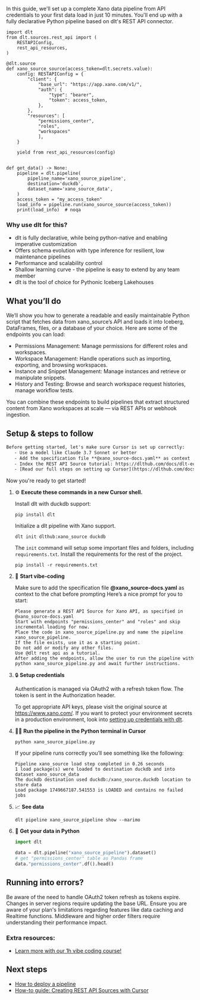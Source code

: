 In this guide, we'll set up a complete Xano data pipeline from API credentials to your first data load in just 10 minutes. You'll end up with a fully declarative Python pipeline based on dlt's REST API connector.

```python-outcome
import dlt
from dlt.sources.rest_api import (
    RESTAPIConfig,
    rest_api_resources,
)

@dlt.source
def xano_source_source(access_token=dlt.secrets.value):
    config: RESTAPIConfig = {
        "client": {
            "base_url": "https://app.xano.com/v1/",
            "auth": {
                "type": "bearer",
                "token": access_token,
            },
        },
        "resources": [
            "permissions_center",
            "roles",
            "workspaces"
            ],
    }

    yield from rest_api_resources(config)


def get_data() -> None:
    pipeline = dlt.pipeline(
        pipeline_name='xano_source_pipeline',
        destination='duckdb',
        dataset_name='xano_source_data', 
    )
    access_token = "my_access_token"
    load_info = pipeline.run(xano_source_source(access_token))
    print(load_info)  # noqa
```

### Why use dlt for this?

- dlt is fully declarative, while being python-native and enabling imperative customization
- Offers schema evolution with type inference for resilient, low maintenance pipelines
- Performance and scalability control
- Shallow learning curve - the pipeline is easy to extend by any team member
- dlt is the tool of choice for Pythonic Iceberg Lakehouses

## What you’ll do

We’ll show you how to generate a readable and easily maintainable Python script that fetches data from xano_source’s API and loads it into Iceberg, DataFrames, files, or a database of your choice. Here are some of the endpoints you can load:

- Permissions Management: Manage permissions for different roles and workspaces.
- Workspace Management: Handle operations such as importing, exporting, and browsing workspaces.
- Instance and Snippet Management: Manage instances and retrieve or manipulate snippets.
- History and Testing: Browse and search workspace request histories, manage workflow tests.

You can combine these endpoints to build pipelines that extract structured content from Xano workspaces at scale — via REST APIs or webhook ingestion.

## Setup & steps to follow

```default
Before getting started, let's make sure Cursor is set up correctly:
   - Use a model like Claude 3.7 Sonnet or better
   - Add the specification file **@xano_source-docs.yaml** as context
   - Index the REST API Source tutorial: https://dlthub.com/docs/dlt-ecosystem/verified-sources/rest_api/ and add it to context as **@dlt rest api**
   - [Read our full steps on setting up Cursor](https://dlthub.com/docs/dlt-ecosystem/llm-tooling/cursor-restapi#23-configuring-cursor-with-documentation)
```

Now you're ready to get started! 

1. ⚙️ **Execute these commands in a new Cursor shell.**
    
    Install dlt with duckdb support:
    ```shell
    pip install dlt
    ```

    Initialize a dlt pipeline with Xano support.
    ```shell
    dlt init dlthub:xano_source duckdb
    ```

    The `init` command will setup some important files and folders, including `requirements.txt`. Install the requirements for the rest of the project.
    ```shell
    pip install -r requirements.txt
    ```
    
2. 🤠 **Start vibe-coding**
    
    Make sure to add the specification file **@xano_source-docs.yaml** as context to the chat before prompting
    Here’s a nice prompt for you to start: 
    
    ```prompt
    Please generate a REST API Source for Xano API, as specified in @xano_source-docs.yaml 
    Start with endpoints "permissions_center" and "roles" and skip incremental loading for now. 
    Place the code in xano_source_pipeline.py and name the pipeline xano_source_pipeline. 
    If the file exists, use it as a starting point. 
    Do not add or modify any other files. 
    Use @dlt rest api as a tutorial. 
    After adding the endpoints, allow the user to run the pipeline with python xano_source_pipeline.py and await further instructions.
    ```

    
3. 🔒 **Setup credentials** 
    
    Authentication is managed via OAuth2 with a refresh token flow. The token is sent in the Authorization header.
    
    To get appropriate API keys, please visit the original source at https://www.xano.com/.
    If you want to protect your environment secrets in a production environment, look into [setting up credentials with dlt](https://dlthub.com/docs/walkthroughs/add_credentials).
    
4. 🏃‍♀️ **Run the pipeline in the Python terminal in Cursor**
    
    ```shell
    python xano_source_pipeline.py
    ```
    
    If your pipeline runs correctly you’ll see something like the following:
    
    ```shell
    Pipeline xano_source load step completed in 0.26 seconds
    1 load package(s) were loaded to destination duckdb and into dataset xano_source_data
    The duckdb destination used duckdb:/xano_source.duckdb location to store data
    Load package 1749667187.541553 is LOADED and contains no failed jobs
    ```
    
5. 📈 **See data**
    
    ```shell
    dlt pipeline xano_source_pipeline show --marimo
    ```
    
6. 🐍 **Get your data in Python**
    
    ```python
    import dlt

   data = dlt.pipeline("xano_source_pipeline").dataset()
   # get "permissions_center" table as Pandas frame
   data."permissions_center".df().head()
    ```

## Running into errors?

Be aware of the need to handle OAuth2 token refresh as tokens expire. Changes in server regions require updating the base URL. Ensure you are aware of your plan's limitations regarding features like data caching and Realtime functions. Middleware and higher order filters require understanding their performance impact.

### Extra resources:

- [Learn more with our 1h vibe coding course!](https://www.youtube.com/watch?v=GGid70rnJuM)

## Next steps

- [How to deploy a pipeline](https://dlthub.com/docs/walkthroughs/deploy-a-pipeline)
- [How-to guide: Creating REST API Sources with Cursor](https://dlthub.com/docs/dlt-ecosystem/llm-tooling/cursor-restapi)